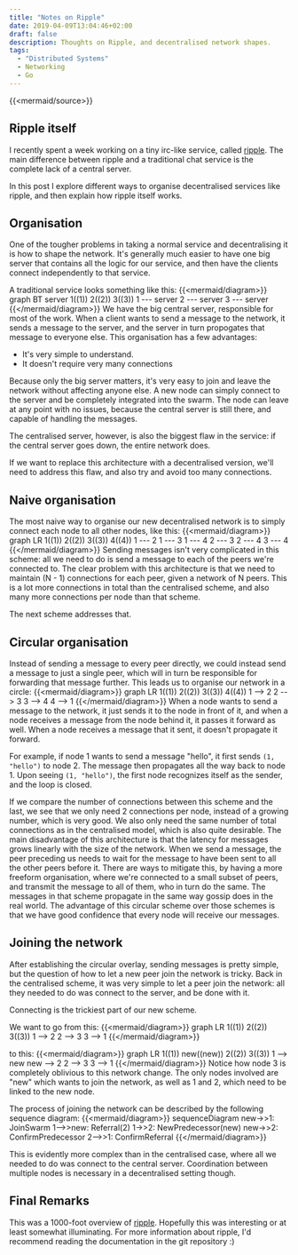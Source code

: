 ```yaml
---
title: "Notes on Ripple"
date: 2019-04-09T13:04:46+02:00
draft: false
description: Thoughts on Ripple, and decentralised network shapes.
tags:
  - "Distributed Systems"
  - Networking
  - Go
---
```

{{<mermaid/source>}}


## Ripple itself
I recently spent a week working on a tiny irc-like service,
called [ripple](https://github.com/cronokirby/ripple).
The main difference between ripple and a traditional chat
service is the complete lack of a central server.

In this post I explore different ways to organise decentralised services
like ripple, and then explain how ripple itself works.

## Organisation
One of the tougher problems in taking a normal service
and decentralising it is how to shape the network. It's generally
much easier to have one big server that contains all the logic
for our service, and then have the clients connect
independently to that service.

A traditional service looks something like this:
{{<mermaid/diagram>}}
graph BT
    server
    1((1))
    2((2))
    3((3))
    1 --- server
    2 --- server
    3 --- server
{{</mermaid/diagram>}}
We have the big central server, responsible for most of the work.
When a client wants to send a message to the network, it sends
a message to the server, and the server in turn propogates that message
to everyone else. This organisation has a few advantages:

- It's very simple to understand.
- It doesn't require very many connections

Because only the big server matters, it's very easy
to join and leave the network without affecting anyone else.
A new node can simply connect to the server and be completely
integrated into the swarm. The node can leave at any point with
no issues, because the central server is still there, and capable
of handling the messages.

The centralised server, however, is also the biggest flaw in the service:
if the central server goes down, the entire network does.

If we want to replace this architecture with a decentralised version,
we'll need to address this flaw, and also try and avoid too many connections.

## Naive organisation
The most naive way to organise our new decentralised network is to simply
connect each node to all other nodes, like this:
{{<mermaid/diagram>}}
graph LR
    1((1))
    2((2))
    3((3))
    4((4))
    1 --- 2
    1 --- 3
    1 --- 4
    2 --- 3
    2 --- 4
    3 --- 4
{{</mermaid/diagram>}}
Sending messages isn't very complicated in this scheme: all
we need to do is send a message to each of the peers we're connected to.
The clear problem with this architecture is that we need to maintain (N - 1)
connections for each peer, given a network of N peers. This is a lot more
connections in total than the centralised scheme, and also many more connections
per node than that scheme.

The next scheme addresses that.

## Circular organisation
Instead of sending a message to every peer directly, we could instead send
a message to just a single peer, which will in turn be responsible for forwarding
that message further. This leads us to organise our network in a circle:
{{<mermaid/diagram>}}
graph LR
    1((1))
    2((2))
    3((3))
    4((4))
    1 --> 2
    2 --> 3
    3 --> 4
    4 --> 1
{{</mermaid/diagram>}}
When a node wants to send a message to the network, it just sends
it to the node in front of it, and when a node receives a message
from the node behind it, it passes it forward as well.
When a node receives a message that it sent, it doesn't
propagate it forward.

For example, if node 1 wants to send a message "hello",
it first sends `(1, "hello")` to node 2. The message then
propagates all the way back to node 1. Upon seeing `(1, "hello")`,
the first node recognizes itself as the sender, and the loop is closed.

If we compare the number of connections between this scheme and the last,
we see that we only need 2 connections per node, instead of a growing number,
which is very good. We also only need the same number of total connections
as in the centralised model, which is also quite desirable. The main disadvantage
of this architecture is that the latency for messages grows linearly with the size of
the network. When we send a message, the peer preceding us needs to wait for the message to have been
sent to all the other peers before it. There are ways to mitigate this, by having a more freeform
organisation, where we're connected to a small subset of peers, and
transmit the message to all of them, who in turn do the same. The messages in that scheme
propagate in the same way gossip does in the real world. The advantage of this
circular scheme over those schemes is that we have good confidence that every node will receive our
messages.

## Joining the network
After establishing the circular overlay, sending messages is pretty simple,
but the question of how to let a new peer join the network is tricky.
Back in the centralised scheme, it was very simple to let a peer join the network:
all they needed to do was connect to the server, and be done with it.

Connecting is the trickiest part of our new scheme.

We want to go from this:
{{<mermaid/diagram>}}
graph LR
    1((1))
    2((2))
    3((3))
    1 --> 2
    2 --> 3
    3 --> 1
{{</mermaid/diagram>}}

to this:
{{<mermaid/diagram>}}
graph LR
    1((1))
    new((new))
    2((2))
    3((3))
    1 --> new
    new --> 2
    2 --> 3
    3 --> 1
{{</mermaid/diagram>}}
Notice how node 3 is completely oblivious to this network change.
The only nodes involved are "new" which wants to join the network,
as well as 1 and 2, which need to be linked to the new node.

The process of joining the network can be described by the following sequence diagram:
{{<mermaid/diagram>}}
sequenceDiagram
    new->>1: JoinSwarm
    1-->>new: Referral(2)
    1->>2: NewPredecessor(new)
    new->>2: ConfirmPredecessor
    2-->>1: ConfirmReferral
{{</mermaid/diagram>}}

This is evidently more complex than in the centralised case, where
all we needed to do was connect to the central server. Coordination
between multiple nodes is necessary in a decentralised setting though.

## Final Remarks

This was a 1000-foot overview of [ripple](https://github.com/cronokirby/ripple).
Hopefully this was interesting or at least somewhat illuminating. For more information
about ripple, I'd recommend reading the documentation in the git repository :)
